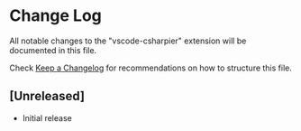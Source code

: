 # Change Log

All notable changes to the "vscode-csharpier" extension will be documented in this file.

Check [Keep a Changelog](http://keepachangelog.com/) for recommendations on how to structure this file.

## [Unreleased]

- Initial release
